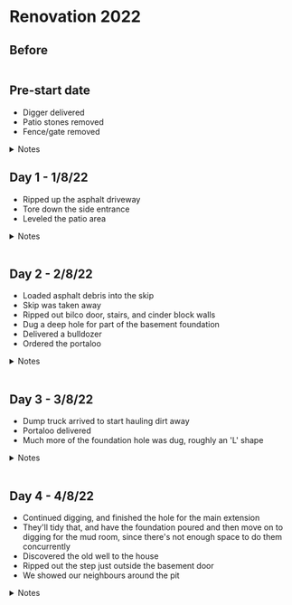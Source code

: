 # Renovation 2022

## Before

<img src='./img/2022-08-02_8.30.02_PM.jpeg' alt='' />

## Pre-start date

- Digger delivered
- Patio stones removed
- Fence/gate removed

<details>
<summary>Notes</summary>

_Jackson:_ This was done while we were out in St Louis. Strange to come back and have a segment of the fence just removed, with all the patio stones simply gone. The fence/gate parts were pushed to the back of the property to reuse later. Boden loved playing in the dirt though.

</details>

<img src='./logs/000/img/PXL_20220728_231214616.jpg' alt='' />

## Day 1 - 1/8/22

- Ripped up the asphalt driveway
- Tore down the side entrance
- Leveled the patio area

<details>
<summary>Notes</summary>

_Natalie:_ They ripped up the asphalt on the driveway, tore down the side entrance steps, and leveled the area that used to be the backyard patio. Big piles of debris; a mountain of broken earth & rocks are left to be scooped up.

</details>

<img src='./logs/001/img/PXL_20220801_210951376.jpg' alt='' />
<img src='./logs/001/img/PXL_20220801_210706972.jpg' alt='' />

## Day 2 - 2/8/22

- Loaded asphalt debris into the skip
- Skip was taken away
- Ripped out bilco door, stairs, and cinder block walls
- Dug a deep hole for part of the basement foundation
- Delivered a bulldozer
- Ordered the portaloo

<details>
<summary>Notes</summary>

_Natalie:_ Using the digger, they scoop the asphalt debris into a large dump that was delivered at 8am. There's a lot of dust and we're sneezing. Over the course of the day, they demolished the basement Bilco door & stairs and created a large trough reaching back into the property. The boys stood in it at the end of the day and sides came up over Jackson's head.

_Jackson:_ There looks to be the reminants of an old ceramic drain pipe stretching the length of the hole. I wonder what it was for? There's so much dirt piled up it's hard to get to the back of our yard without clambering over things. After they finished for the day, we went out our basement door, which now sits about a meter above the bottom of the pit.  

</details>

<img src='./logs/002/img/PXL_20220802_211237126.jpg' alt='' />
<img src='./logs/002/img/PXL_20220802_210945314.jpg' alt='' />

## Day 3 - 3/8/22

- Dump truck arrived to start hauling dirt away
- Portaloo delivered
- Much more of the foundation hole was dug, roughly an 'L' shape

<details>
<summary>Notes</summary>

_Jackson:_ The hole is **huge**. Started stressing out that it was representative of the eventual size of the extension, however it sounds like they're digging at least several feet extra in all directions. I guess it makes it easier to form the foundation. There was good news regarding the dirt dumping: Apparently the usually have to drive the truck all the way to Poughkeepsie to dump the dirt, however it just so happens that a local electrician who was working nearby needs a canyon on his property filled, so they only have to haul it there. Score!

_Natalie:_ A big dump truck came at 7:30am and the digger immediately started to shovel the mountain of dirt into the dump: Big job. The shadow of the digger swept across the kitchen all morning. 2 man operation around 1pm.: one moving huge piles of dirt via front loader to the dump truck down the driveway while the other digs and digs in the back!
</details>

<img src='./logs/003/img/PXL_20220803_170817973.jpg' alt='' />
<img src='./logs/003/img/PXL_20220803_210907369.jpg' alt='' />

## Day 4 - 4/8/22

- Continued digging, and finished the hole for the main extension
- They'll tidy that, and have the foundation poured and then move on to digging for the mud room, since there's not enough space to do them concurrently
- Discovered the old well to the house
- Ripped out the step just outside the basement door
- We showed our neighbours around the pit

<details>
<summary>Notes</summary>

_Jackson:_ Arrived at 7:15am, got started soon after. A lot of the same today. Were told we have to have money available for the foundation guy on monday, cash. Paying cash gives us a good discount.

_Natalie:_ Finished the hole! They built a ramp to the bottom where we promptly went once they were gone. Standing at the bottom we discovered they'd uncovered a well -so coll! Catherine, Larry and Jenni came over to see the pit as well. We all amrvelled at the walls of dirt going over our heads. No discoveries of hidden treasures, though. No glass bottles, crockery or anything other than a little garbage and rocks.

<img src="./logs/004/extra/PXL_20220804_210845961.jpg" alt=""/>
</details>

<img src='./logs/004/img/PXL_20220804_210822094.jpg' alt='' />

